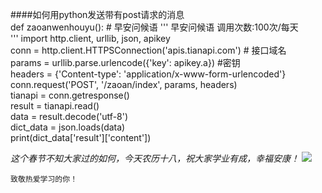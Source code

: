 ####如何用python发送带有post请求的消息  
def zaoanwenhouyu():  # 早安问候语 
    ''' 
    早安问候语 
    调用次数:100次/每天    
    ''' 
    import http.client, urllib, json, apikey    
    conn = http.client.HTTPSConnection('apis.tianapi.com')  # 接口域名  
    params = urllib.parse.urlencode({'key': apikey.a})  #密钥     
    headers = {'Content-type': 'application/x-www-form-urlencoded'}     
    conn.request('POST', '/zaoan/index', params, headers)   
    tianapi = conn.getresponse()    
    result = tianapi.read()     
    data = result.decode('utf-8')   
    dict_data = json.loads(data)    
    print(dict_data['result']['content'])   
  
  _这个春节不知大家过的如何，今天农历十八，祝大家学业有成，幸福安康！_
   ![](https://alifei02.cfp.cn/creative/vcg/800/new/VCG211415745113-CTE.jpg)
    
    致敬热爱学习的你！

